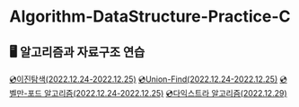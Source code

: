 # Algorithm-DataStructure-Practice-C

## 🖥 알고리즘과 자료구조 연습

[💿이진탐색(2022.12.24-2022.12.25)](https://github.com/jinhuyk/algorithm-datastructure-practice-C/blob/master/BinarySearch)
[💿Union-Find(2022.12.24-2022.12.25)](https://github.com/jinhuyk/algorithm-datastructure-practice-C/blob/master/BinarySearch)
[💿벨만-포드 알고리즘(2022.12.24-2022.12.25)](https://github.com/jinhuyk/algorithm-datastructure-practice-C/blob/master/BinarySearch)
[💿다익스트라 알고리즘(2022.12.29)](https://github.com/jinhuyk/algorithm-datastructure-practice-C/blob/master/BinarySearch)
